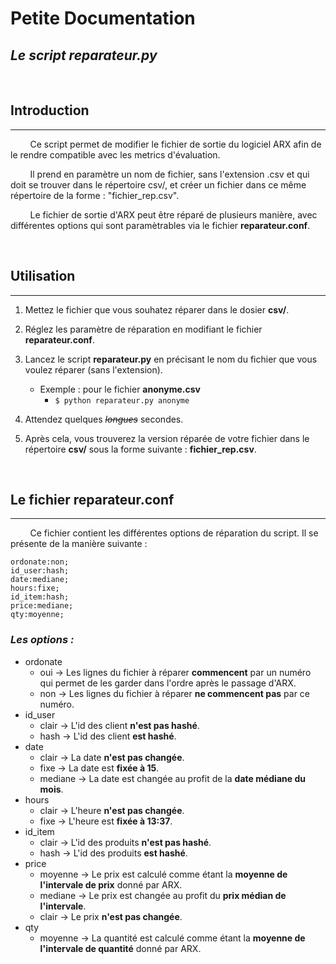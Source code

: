 # Petite Documentation

## *Le script reparateur.py*

&nbsp;

## Introduction

---

&nbsp;&nbsp;&nbsp;&nbsp;&nbsp;&nbsp;&nbsp;&nbsp;Ce script permet de modifier le fichier de sortie du logiciel ARX afin de le rendre compatible avec les metrics d'évaluation.

&nbsp;&nbsp;&nbsp;&nbsp;&nbsp;&nbsp;&nbsp;&nbsp;Il prend en paramètre un nom de fichier, sans l'extension .csv et qui doit se trouver dans le répertoire csv/, et créer un fichier dans ce même répertoire de la forme : "fichier_rep.csv".

&nbsp;&nbsp;&nbsp;&nbsp;&nbsp;&nbsp;&nbsp;&nbsp;Le fichier de sortie d'ARX peut être réparé de plusieurs manière, avec différentes options qui sont paramètrables via le fichier **reparateur.conf**.

&nbsp;

## Utilisation

---

1. Mettez le fichier que vous souhatez réparer dans le dosier **csv/**.

2. Réglez les paramètre de réparation en modifiant le fichier **reparateur.conf**.

3. Lancez le script **reparateur.py** en précisant le nom du fichier que vous voulez réparer (sans l'extension).
    * Exemple : pour le fichier **anonyme.csv**
        * `$ python reparateur.py anonyme`

4. Attendez quelques *~~longues~~* secondes.

5. Après cela, vous trouverez la version réparée de votre fichier dans le répertoire **csv/** sous la forme suivante : **fichier_rep.csv**.

&nbsp;

## Le fichier **reparateur.conf**

---

&nbsp;&nbsp;&nbsp;&nbsp;&nbsp;&nbsp;&nbsp;&nbsp;Ce fichier contient les différentes options de réparation du script. Il se présente de la manière suivante :

```
ordonate:non;
id_user:hash;
date:mediane;
hours:fixe;
id_item:hash;
price:mediane;
qty:moyenne;
```

### ***Les options :***

* ordonate
    * oui -> Les lignes du fichier à réparer **commencent** par un numéro qui permet de les garder dans l'ordre après le passage d'ARX.
    * non -> Les lignes du fichier à réparer **ne commencent pas** par ce numéro.
* id_user
    * clair -> L'id des client **n'est pas hashé**.
    * hash -> L'id des client **est hashé**.
* date
    * clair -> La date **n'est pas changée**.
    * fixe -> La date est **fixée à 15**.
    * mediane -> La date est changée au profit de la **date médiane du mois**.
* hours
    * clair -> L'heure **n'est pas changée**.
    * fixe -> L'heure est **fixée à 13:37**.
* id_item
    * clair -> L'id des produits **n'est pas hashé**.
    * hash -> L'id des produits **est hashé**.
* price
    * moyenne -> Le prix est calculé comme étant la **moyenne de l'intervale de prix** donné par ARX.
    * mediane -> Le prix est changée au profit du **prix médian de l'intervale**.
    * clair -> Le prix **n'est pas changée**.
* qty
    * moyenne -> La quantité est calculé comme étant la **moyenne de l'intervale de quantité** donné par ARX.